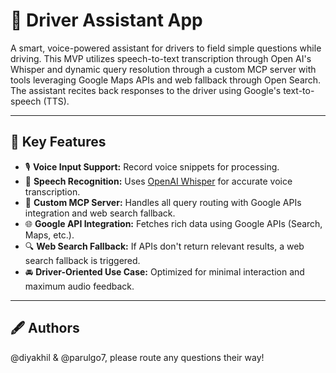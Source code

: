 # 🚗 Driver Assistant App

A smart, voice-powered assistant for drivers to field simple questions while driving. This MVP utilizes speech-to-text transcription through Open AI's Whisper 
and dynamic query resolution through a custom MCP server with tools leveraging Google Maps APIs and web fallback through Open Search. The assistant recites back 
responses to the driver using Google's text-to-speech (TTS). 

---

## 🧠 Key Features

- 🎙️ **Voice Input Support:** Record voice snippets for processing.
- 🧾 **Speech Recognition:** Uses [OpenAI Whisper](https://github.com/openai/whisper) for accurate voice transcription.
- 🧠 **Custom MCP Server:** Handles all query routing with Google APIs integration and web search fallback.
- 🌐 **Google API Integration:** Fetches rich data using Google APIs (Search, Maps, etc.).
- 🔍 **Web Search Fallback:** If APIs don't return relevant results, a web search fallback is triggered.
- 🚘 **Driver-Oriented Use Case:** Optimized for minimal interaction and maximum audio feedback.

---

## 🖋️ Authors

@diyakhil & @parulgo7, please route any questions their way! 

